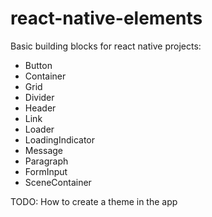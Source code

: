 # react-native-elements
Basic building blocks for react native projects:
- Button
- Container
- Grid
- Divider
- Header
- Link
- Loader
- LoadingIndicator
- Message
- Paragraph
- FormInput
- SceneContainer

TODO: How to create a theme in the app
